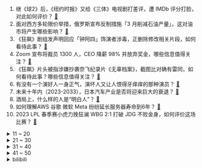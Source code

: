 1. 继《球2》后，《纽约时报》又给《三体》电视剧打差评，遭 IMDb 评分打脸，对此如何评价？ [:link:](https://www.zhihu.com/question/583395307)
2. 面对西方多轮限价举措，俄罗斯宣布反制措施「3 月削减石油产量」，这对油市将产生哪些影响？ [:link:](https://www.zhihu.com/question/583361434)
3. 《狂飙》剧组发声明回应「钟阿四」饰演者涉毒，正删除修改相关片段，如何看待此事？ [:link:](https://www.zhihu.com/question/583485786)
4. Zoom 宣布将裁员 1300 人，CEO 降薪 98% 并放弃奖金，哪些信息值得关注？ [:link:](https://www.zhihu.com/question/582767208)
5. 《狂飙》片头被指涉嫌抄袭奈飞纪录片《无辜档案》，截图比对确有雷同，如何看待此事？哪些信息值得关注？ [:link:](https://www.zhihu.com/question/583295941)
6. 有没有一个演好人一身正气，演坏人又让人恨得牙痒痒的那种演员？ [:link:](https://www.zhihu.com/question/346249699)
7. 未来十年内（2023-2033），日本汽车产业是否将迎来巨大的衰退？ [:link:](https://www.zhihu.com/question/579915833)
8. 酒局上，什么样的人是“明白人”？ [:link:](https://www.zhihu.com/question/548661986)
9. 如何理解AWS 谷歌 微软 Meta 纷纷延长服务器寿命到6年？ [:link:](https://www.zhihu.com/question/582758859)
10. 2023 LPL 春季赛小虎力挽狂澜 WBG 2:1 打破 JDG 不败金身，如何评价这场比赛？ [:link:](https://www.zhihu.com/question/583444106)
<details>
<summary>11 ~ 20</summary>

11. 浙江一女子无证驾驶出车祸想让父亲顶包，称「能不能让我爸进去」，如何看待此事？她将面临什么处罚？ [:link:](https://www.zhihu.com/question/583151635)
12. 研究发现，近些年来国内男性精液质量在下滑，哪些因素导致精液质量下降？将带来哪些影响？ [:link:](https://www.zhihu.com/question/583392171)
13. 电视剧《显微镜下的大明之丝绢案》第 1-6 集拍得怎么样？有哪些值得关注的剧情点？ [:link:](https://www.zhihu.com/question/583235585)
14. 为什么现在俄罗斯联邦的人口还不如一战前的俄罗斯帝国？ [:link:](https://www.zhihu.com/question/481673816)
15. 魔幻题材的小说应该如何确保法师和战士的“平衡”？ [:link:](https://www.zhihu.com/question/582718308)
16. 多地精子库向大学生发捐精倡议，为何会出现精子短缺的情况？ [:link:](https://www.zhihu.com/question/583197232)
17. 你读过的最悲伤的诗句有哪些？ [:link:](https://www.zhihu.com/question/35413799)
18. 小说里有哪些让人特别心疼的角色？ [:link:](https://www.zhihu.com/question/288666006)
19. 你看到别人弹公共钢琴有什么感觉？ [:link:](https://www.zhihu.com/question/404352589)
20. 未来ChatGPT有可能代替医生问诊吗？ [:link:](https://www.zhihu.com/question/580801093)
</details>
<details>
<summary>21 ~ 30</summary>

21. 如果蟑螂长到足够大，会成为一种美食吗？ [:link:](https://www.zhihu.com/question/531928830)
22. 什么情况下需要考虑内存屏障？ [:link:](https://www.zhihu.com/question/583090138)
23. 鹤仙流的武技花样这么多，为啥悟空和小林只学了舞空术和太阳拳呢？ [:link:](https://www.zhihu.com/question/583341018)
24. chatgpt充分学习裁判文书网之后能提供哪些应用场景，会给律师行业、整个社会带来怎样的改变？ [:link:](https://www.zhihu.com/question/583349201)
25. 考南京大学有多难？ [:link:](https://www.zhihu.com/question/411850080)
26. C罗在沙超踢出什么表现有望获得2023年金球奖? [:link:](https://www.zhihu.com/question/583191558)
27. 请问有哪些可以查找数据的网站？ [:link:](https://www.zhihu.com/question/67127780)
28. 孩子问我是学习重要，还是他开心快乐重要，我该怎么回答？ [:link:](https://www.zhihu.com/question/572654931)
29. 动漫里“自古对波左边输”在制作层面是否有独特缘由？ [:link:](https://www.zhihu.com/question/579654962)
30. 2023年，新人第一辆车，应该买啥？ [:link:](https://www.zhihu.com/question/574621948)
</details>
<details>
<summary>31 ~ 40</summary>

31. 陕西省人类精子库倡议大学生捐精，最高补贴 5000 元，该举措有何影响？ [:link:](https://www.zhihu.com/question/583144083)
32. 微软解散元宇宙团队投资近 900 亿搞 ChatGPT，如何从商业角度解读此举？ [:link:](https://www.zhihu.com/question/583134530)
33. 集合竞价如何看强弱？ [:link:](https://www.zhihu.com/question/567097673)
34. 2 月 6 日田亮女儿网球比赛不敌日本种子选手，如何评价她的赛场表现？ [:link:](https://www.zhihu.com/question/582635570)
35. 和男朋友发生矛盾时他总是沉默，不和我沟通，这是为什么？ [:link:](https://www.zhihu.com/question/581990808)
36. 林黛玉说刘姥姥是“母蝗虫”，体现出黛玉的伶俐可爱还是尖酸刻薄？ [:link:](https://www.zhihu.com/question/576750566)
37. 物理定律能否脱离物理研究过程，直接通过数学演绎发现？ [:link:](https://www.zhihu.com/question/311634281)
38. 假如高中可以重来，你最想做的一件事情是什么？ [:link:](https://www.zhihu.com/question/421626002)
39. 国外医生通过基因筛选，定制全球首个「完美婴儿」如今已 2 岁，如何评价这项医学技术？是否存在相关风险？ [:link:](https://www.zhihu.com/question/583377876)
40. 当恋爱初期对方呈现的完美形象被打破，逐渐暴露出缺点，怎么才能保持感情不降温甚至升温？ [:link:](https://www.zhihu.com/question/581990917)
</details>
<details>
<summary>41 ~ 50</summary>

41. 如何推导欧姆定律才不会循环论证？ [:link:](https://www.zhihu.com/question/583002749)
42. 有哪些好用的无线键盘鼠标套装推荐？ [:link:](https://www.zhihu.com/question/22516523)
43. 大家对目前荣耀的手机都是怎样的评价？ [:link:](https://www.zhihu.com/question/582056603)
44. 著名浙商、杉杉企业创始人郑永刚病逝，享年 65 岁，对上市公司有何影响？郑永刚的创业史有哪些精彩故事？ [:link:](https://www.zhihu.com/question/583417443)
45. 美与半导体相关的对华出口管制将扩大到日荷企业，外交部回应「美国长臂管辖是蛮横司法事件」，如何解读？ [:link:](https://www.zhihu.com/question/583174889)
46. 情人节想送女朋友美容仪，有哪些比较好的选择？ [:link:](https://www.zhihu.com/question/581566057)
47. chatGPT真的会改变我们的生活吗？ [:link:](https://www.zhihu.com/question/582600325)
48. 为什么《英雄联盟》主播骚男最近几年没人气了？ [:link:](https://www.zhihu.com/question/579015635)
49. ChatGPT 未来会造成大量职业的裁员和失业吗？我们该如何应对 AI 带来的竞争? [:link:](https://www.zhihu.com/question/582504413)
50. 埃及的未来在何方？ [:link:](https://www.zhihu.com/question/550171824)
</details><details>
<summary>bilibili</summary>

1. 我们复刻了一道米其林三星招牌菜！ [:link:](//www.bilibili.com/video/BV1V84y1V7En)
2. 鹅鸭傻 [:link:](//www.bilibili.com/video/BV1Q14y1F7B2)
3. 一杆进七个！当九球天后遇上高速摄影机，谁会更胜一筹？ [:link:](//www.bilibili.com/video/BV1rT411Q7DN)
4. 中国富豪大换血，十大富豪，你还认识谁？ [:link:](//www.bilibili.com/video/BV1hs4y1e7LV)
5. 跳着健康健身的阳康比心舞，心情无比畅通比❤ [:link:](//www.bilibili.com/video/BV18G4y1N7h7)
6. 我把经典游戏都速通了一遍？？ [:link:](//www.bilibili.com/video/BV1RR4y1z7Hv)
7. 《崩坏：星穹铁道》白露角色PV——「天干物燥」 [:link:](//www.bilibili.com/video/BV1n84y1G7HE)
8. 糖果、果冻、小药片......“黑心毒贩”货源大揭秘 >> [:link:](//www.bilibili.com/video/BV1Kv4y1t7cW)
9. 给流浪猫制作冬季大型饮水器 [:link:](//www.bilibili.com/video/BV1y8411T7h5)
10. 朋友永远都是游戏最高“配置” [:link:](//www.bilibili.com/video/BV15D4y1K7cC)
<details>
<summary>11 ~ 20</summary>

11. “读孙子兵法,品启强人生” [:link:](//www.bilibili.com/video/BV1MG4y1S7cm)
12. 【坦白】为什么我专做"骗小白"的碎片式健身训练 [:link:](//www.bilibili.com/video/BV1oe4y1A7v6)
13. 在自律和自觉中选择了自尽 [:link:](//www.bilibili.com/video/BV1Yv4y1477X)
14. 看几遍都觉得好笑哈哈哈哈 [:link:](//www.bilibili.com/video/BV1Bj411M7bz)
15. 这 是......转 生 大 肠 [:link:](//www.bilibili.com/video/BV13Y411i7ii)
16. 叠 甲 圣 经 [:link:](//www.bilibili.com/video/BV1hM411Y7XL)
17. 我们花费五年时间收集打磨，感受这召唤师操作的大气磅礴与刀尖舞蹈吧！ [:link:](//www.bilibili.com/video/BV1uA411z7XC)
18. 汉服在国外，给外国人体验汉服 [:link:](//www.bilibili.com/video/BV1jR4y1B7tW)
19. 拒绝答辩，吃点好的！漫威零差评佳作《马面雷神》 [:link:](//www.bilibili.com/video/BV1VG4y1K7Nu)
20. 【基德】土叙地震全面报告：天灾叠加人祸，双标的救援 [:link:](//www.bilibili.com/video/BV1cs4y1e7ty)
</details>
<details>
<summary>21 ~ 30</summary>

21. 《官  宣》 [:link:](//www.bilibili.com/video/BV1T84y1V7Tz)
22. “我觉得他在占便宜”好人被枪指着，已经是常态 [:link:](//www.bilibili.com/video/BV1dM411Y7Uj)
23. 你有没有哪些小妙招是外行人不知道的？大家互相说一下取取经！ [:link:](//www.bilibili.com/video/BV1nR4y1z74b)
24. “花儿为什么那样红？” [:link:](//www.bilibili.com/video/BV1RY411v7WM)
25. 【定格动画】爆肝挑战地表最重组合金刚藏玩阁冲云霄终极大合体 [:link:](//www.bilibili.com/video/BV1pR4y1q7XH)
26. 放眼综艺界是炸裂的程度！10个艺人种地半年的奇葩综艺《种地吧》 [:link:](//www.bilibili.com/video/BV1us4y1e7Bw)
27. 大嫂高叶：老问这种问题烦不烦？ [:link:](//www.bilibili.com/video/BV1S84y1G7Hy)
28. 你玩原神怎么不充钱呢？【这下不得不氪金了...】 [:link:](//www.bilibili.com/video/BV1J24y1q7AL)
29. 乱世腾龙、再造河山，土耳其国父：凯末尔【历史调研室37】 [:link:](//www.bilibili.com/video/BV18d4y1J7W3)
30. 硬件攻击 我的世界永恒的MC生存 二周目EP15 [:link:](//www.bilibili.com/video/BV1fY411v7EN)
</details>
<details>
<summary>31 ~ 40</summary>

31. 【定格动画】炎龙vs卡利斯 [:link:](//www.bilibili.com/video/BV1BM411v7Wq)
32. 学校门口便利店来了 [:link:](//www.bilibili.com/video/BV1pA411B7eG)
33. 当我把城里的猫带回农村被疯狂打脸（宋庄特辑） [:link:](//www.bilibili.com/video/BV1UT41197fB)
34. 功绩社会生产抑郁症患者和厌世者？ [:link:](//www.bilibili.com/video/BV1WM411Y7Jk)
35. 【鱼肉肉】（鸡）极乐净土 [:link:](//www.bilibili.com/video/BV18R4y1q7Ua)
36. 入坑DNF半个月血亏4W装备全碎，我想成为巴卡尔红队C#1？ [:link:](//www.bilibili.com/video/BV1684y1G7V6)
37. 我给自己的免费游戏做了个外挂！ [:link:](//www.bilibili.com/video/BV12G4y1U7CL)
38. “可惜了，这么过瘾的台词再也没有了！” [:link:](//www.bilibili.com/video/BV1Rv4y147Fm)
39. 全程高能|| 家贼祖师爷的父子交接，权力博弈中的那些“不传之秘” [:link:](//www.bilibili.com/video/BV15G4y1T78D)
40. 嘿朋友，你想吃免费的麦丽素嘛（低俗，重口，恶心，慎点） [:link:](//www.bilibili.com/video/BV1aM4y1D7Zc)
</details>
<details>
<summary>41 ~ 50</summary>

41. 是的，我们有一个私生女 [:link:](//www.bilibili.com/video/BV1a8411T7Ld)
42. 【原神手书】与夜兰在欲望之网中起舞！ [:link:](//www.bilibili.com/video/BV1cd4y1J7Xt)
43. 单车独闯黑龙江，轮胎报废跑了两个县城也没买到，摸黑在路边雪地露营 [:link:](//www.bilibili.com/video/BV1ZR4y1q7qM)
44. 美国最贵牛排店VS最便宜牛排！！价格相差40倍，值得吗？ [:link:](//www.bilibili.com/video/BV19Y411v778)
45. 【4K60FPS】火星哥Bruno Mars《Uptown Funk》神级现场！真的这么丝滑吗 [:link:](//www.bilibili.com/video/BV1WT411Q7Nx)
46. 谁要来预订我的情人节档期 [:link:](//www.bilibili.com/video/BV17Y411B7US)
47. 【猛男版】新宝岛丨竖屏重制，史诗级更新 [:link:](//www.bilibili.com/video/BV1314y1c7gh)
48. 不要含糊其辞，僵尸肉跟国内储备肉没关系！ [:link:](//www.bilibili.com/video/BV1Mx4y1L75k)
49. 【不齐舞团】⚡新 宝 岛⚡叔叔版 久等了~ [:link:](//www.bilibili.com/video/BV1H54y1N7ck)
50. 本来挺喜欢塑料小人的 [:link:](//www.bilibili.com/video/BV1bM411Y7Xz)
</details>
<details>
<summary>51 ~ 60</summary>

51. 《成年狗的崩溃就在一瞬间》 [:link:](//www.bilibili.com/video/BV1vj411K7q7)
52. 坤坤闪亮登场 [:link:](//www.bilibili.com/video/BV1fA411r7DF)
53. “你已经证明了你的决心，那么，也让你见证一下我的意志吧” [:link:](//www.bilibili.com/video/BV1X54y1N75y)
54. 神里绫华 花时来信 [:link:](//www.bilibili.com/video/BV1gD4y1K7Zd)
55. 老MC玩家的热爱岂是你网易能代理的?! [:link:](//www.bilibili.com/video/BV1rd4y1n7Hc)
56. 胡桃金曲《家有胡桃》 [:link:](//www.bilibili.com/video/BV1Pv4y147jk)
57. 我们在一起啦！ [:link:](//www.bilibili.com/video/BV1jx4y1V7hH)
58. 胡桃池子十连五金，我的好同学，我一点都不羡慕 [:link:](//www.bilibili.com/video/BV1GT411R77S)
59. 网络热门艺术鉴赏（七）高山流水遇只因 [:link:](//www.bilibili.com/video/BV1JG4y1S7v2)
60. 《查理九世》“ 谨以此书，纪念我的童年，那是一段小有遗憾的幸福时光。” [:link:](//www.bilibili.com/video/BV1Zs4y1W75g)
</details>
<details>
<summary>61 ~ 70</summary>

61. 耗时432小时，我终于零氪通关了造梦西游3！ [:link:](//www.bilibili.com/video/BV1J54y1N7fb)
62. 【纪念唐小强】谨以此片，纪念陪伴了我们五季的唐大哥 [:link:](//www.bilibili.com/video/BV1a54y1N7Cr)
63. 没有神明注视的冒险家 [:link:](//www.bilibili.com/video/BV1VA41167mk)
64. 狂飙（x）乱飙(√) [:link:](//www.bilibili.com/video/BV158411u7d8)
65. 小手一指 rap开始  反向变身  返璞归真 [:link:](//www.bilibili.com/video/BV1ZM411Y7sD)
66. 品尝酸甜苦辣，尽享人生滋味 [:link:](//www.bilibili.com/video/BV1d54y1P7eV)
67. 【36氪】从扶贫到“坑贫”，中国式彩票什么时候开始把路走歪了？ [:link:](//www.bilibili.com/video/BV1r8411u7My)
68. 他从卖鱼小贩逆袭成黑帮大佬，逍遥法外一路狂飙！ [:link:](//www.bilibili.com/video/BV1JD4y1K7hR)
69. 一把长剑残血6级就断线！单杀职业？别吃！别吃！ [:link:](//www.bilibili.com/video/BV1YA4116733)
70. 【时代少年团】《乌托邦少年》欢乐小卡游戏 [:link:](//www.bilibili.com/video/BV1kv4y1477Q)
</details>
<details>
<summary>71 ~ 80</summary>

71. 我，260万粉UP主，公开助农水果利润！究竟赚了多少钱？ [:link:](//www.bilibili.com/video/BV1nx4y1L753)
72. 他一元中满命，我一抽送寿命 3 [:link:](//www.bilibili.com/video/BV14T411Q7PB)
73. 有你在身边多乐趣 [:link:](//www.bilibili.com/video/BV16M411v7EL)
74. 爆超小菲比五人组全员集齐，只不过菲菲的一雪竟被小呆呆拿去了！ [:link:](//www.bilibili.com/video/BV1SA41167zn)
75. “阅读理解”是最荒谬的考题！它会扼杀下一代的创造力 [:link:](//www.bilibili.com/video/BV1iG4y1N79u)
76. 【原神/手书】区区宵灯，为师这就给你整一个 [:link:](//www.bilibili.com/video/BV11d4y1E75W)
77. 【原神剧场】空的恋爱摇摆~！ [:link:](//www.bilibili.com/video/BV11G4y1N7KZ)
78. 有人问我为什么要坚持做公益课 [:link:](//www.bilibili.com/video/BV1dY411q7Mt)
79. 【我独自成神】一口气看到爽！集结众神！决战末世！ [:link:](//www.bilibili.com/video/BV1Jv4y147Bc)
80. 大半夜学围棋？一看就懂？刘备也在？我也想试试 [:link:](//www.bilibili.com/video/BV1wT411o7vg)
</details>
<details>
<summary>81 ~ 90</summary>

81. “终于明白这剧凭啥封神了，这台词也太顶了！” [:link:](//www.bilibili.com/video/BV1WR4y1q7Pj)
82. 我的世界：什么才是真正的顶级肝帝 [:link:](//www.bilibili.com/video/BV1Rd4y1n7Vn)
83. 大堂经理遭遇史上最大打击 [:link:](//www.bilibili.com/video/BV1Q24y1W7ns)
84. 这碗拉面真变态！没有面条全是菜？ [:link:](//www.bilibili.com/video/BV1Dd4y1J7xr)
85. 任何时间！任何地点！遇到小猫！就地亲烂！ [:link:](//www.bilibili.com/video/BV1bM4y1D7s8)
86. 帅小伙速通九转大肠，品尝到肠真正的味道！ [:link:](//www.bilibili.com/video/BV14x4y1L75j)
87. 如何用面包车，跑赢GTR？ [:link:](//www.bilibili.com/video/BV1z8411T7Tx)
88. 是不是每个日本媳妇都有这样的技能？ [:link:](//www.bilibili.com/video/BV1MA41167KX)
89. 同伴赠礼  2440原石帮你回血，尘歌壶套装（持续更新中）。 [:link:](//www.bilibili.com/video/BV1xv4y1b7YH)
90. “心在跳，爱很刑如烈火” [:link:](//www.bilibili.com/video/BV1824y1i7Mb)
</details>
<details>
<summary>91 ~ 100</summary>

91. 4J车厘子有多大？你买的车厘子缩水了吗？【慧小媛】 [:link:](//www.bilibili.com/video/BV1mD4y1A7GN)
92. 南方人和北方人互换饮食是什么体验？ [:link:](//www.bilibili.com/video/BV1me4y1A7LK)
93. 眼睛里的绿宝石 [:link:](//www.bilibili.com/video/BV18y4y1Q7uF)
94. 【原神手书】♛来自四神的压迫力♛～王牌特工们的「间谍过家家」～ [:link:](//www.bilibili.com/video/BV1Tv4y1b73i)
95. 张楚岚内心独白直接封神！“我就是要你们亲手送走陈朵…”【一人之下5】 [:link:](//www.bilibili.com/video/BV1k8411u78z)
96. 【Rac】解构“配音”，告诉你中配究竟“怪”在哪里。 [:link:](//www.bilibili.com/video/BV1RM4y1D7VS)
97. 当开锁的遇上卖锁的 [:link:](//www.bilibili.com/video/BV1fM4y1D7kY)
98. 《 西 楚 高 达 》 [:link:](//www.bilibili.com/video/BV1Sj411P7Wj)
99. 我好像把它气哭了 [:link:](//www.bilibili.com/video/BV1RT41197wf)
100. 黑猫的谢幕演出 [:link:](//www.bilibili.com/video/BV19T41197JF)
</details></details>